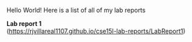 Hello World! Here is a list of all of my lab reports 

**Lab report 1**<br>
(https://rjvillareal1107.github.io/cse15l-lab-reports/LabReport1)
